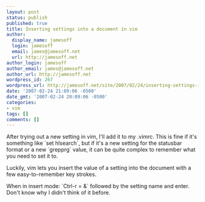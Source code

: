 ```yaml
---
layout: post
status: publish
published: true
title: Inserting settings into a document in vim
author:
  display_name: jamesoff
  login: jamesoff
  email: james@jamesoff.net
  url: http://jamesoff.net
author_login: jamesoff
author_email: james@jamesoff.net
author_url: http://jamesoff.net
wordpress_id: 267
wordpress_url: http://jamesoff.net/site/2007/02/24/inserting-settings-into-a-document-in-vim/
date: '2007-02-24 21:09:06 -0500'
date_gmt: '2007-02-24 20:09:06 -0500'
categories:
- vim
tags: []
comments: []
---
```

<p>After trying out a new setting in vim, I'll add it to my .vimrc. This is fine if it's something like `set hlsearch`, but if it's a new setting for the statusbar format or a new `grepprg` value, it can be quite complex to remember what you need to set it to.</p>
<p>Luckily, vim lets you insert the value of a setting into the document with a few easy-to-remember key strokes.</p>
<p>When in insert mode: `Ctrl-r = &` followed by the setting name and enter. Don't know why I didn't think of it before.</p>
